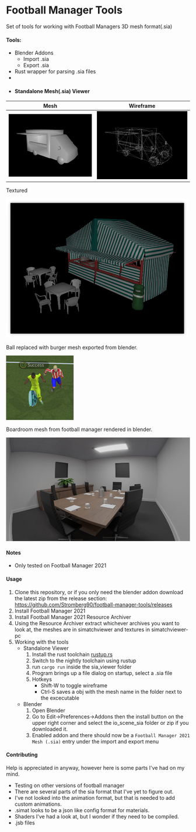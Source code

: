 # Football Manager Tools

Set of tools for working with Football Managers 3D mesh format(.sia)


#### Tools:
- Blender Addons
	- Import .sia
	- Export .sia
- Rust wrapper for parsing .sia files
- 
- #### Standalone Mesh(.sia) Viewer

Mesh             |  Wireframe
:-------------------------:|:-------------------------:
<img src="images/viewer_01.png" width="500" >|  <img src="images/viewer_02.png" width="500">

Textured

<img src="images/viewer_03.png" width="500" >

Ball replaced with burger mesh exported from blender.

<img src="images/burger_ball.png" />

Boardroom mesh from football manager rendered in blender.

<img src="images/boardroom.png" />

#### Notes
- Only tested on Football Manager 2021

#### Usage
1. Clone this repository, or if you only need the blender addon download the latest zip from the release section: https://github.com/Stromberg90/football-manager-tools/releases
2. Install Football Manager 2021
3. Install Football Manager 2021 Resource Archiver
4. Using the Resource Archiver extract whichever archives you want to look at, the meshes are in simatchviewer and textures in simatchviewer-pc
5. Working with the tools
	- Standalone Viewer
		1. Install the rust toolchain [rustup.rs](https://rustup.rs/)
		2. Switch to the nightly toolchain using rustup
		3. run `cargo run` inside the sia_viewer folder
		4. Program brings up a file dialog on startup, select a .sia file
		5. Hotkeys
			- Shift-W to toggle wireframe
			- Ctrl-S saves a obj with the mesh name in the folder next to the excecutable
	- Blender
		1. Open Blender
		2. Go to Edit->Preferences->Addons then the install button on the upper right corner and select the io_scene_sia folder or zip if you downloaded it.
		3. Enabled addon and there should now be a `Football Manager 2021 Mesh (.sia)` entry under the import and export menu

#### Contributing
Help is appreciated in anyway, however here is some parts I've had on my mind.
- Testing on other versions of football manager
- There are several parts of the sia format that I've yet to figure out.
- I've not looked into the animation format, but that is needed to add custom animations.
- .simat looks to be a json like config format for materials.
- Shaders I've had a look at, but I wonder if they need to be compiled.
- .jsb files
